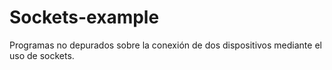 # Sockets-example
Programas no depurados sobre la conexión de dos dispositivos mediante el uso de sockets.
